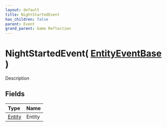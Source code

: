 ```yaml
---
layout: default
title: NightStartedEvent
has_children: false
parent: Event
grand_parent: Game Reflection
---
```

# NightStartedEvent( [ EntityEventBase ](/riftbreaker-wiki/docs/game-reflection/events/entity_event_base/) )
Description 

## Fields

| Type | Name |
|:----------|:--------------|
| [Entity](/riftbreaker-wiki/docs/game-reflection/classes/entity/) | Entity |

